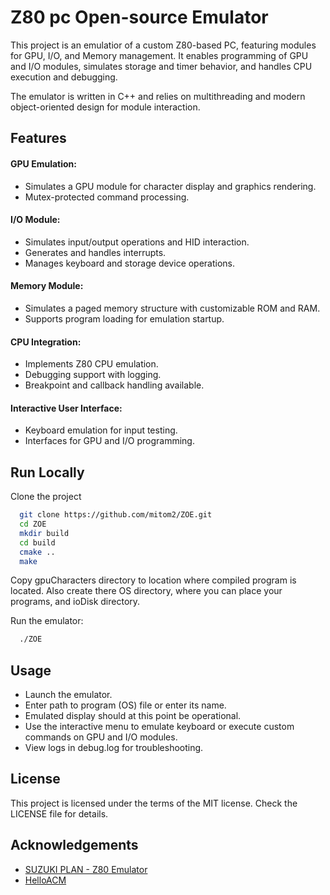 
# Z80 pc Open-source Emulator

This project is an emulatior of a custom Z80-based PC, featuring modules for GPU, I/O, and Memory management. It enables programming of GPU and I/O modules, simulates storage and timer behavior, and handles CPU execution and debugging.

The emulator is written in C++ and relies on multithreading and modern object-oriented design for module interaction.


## Features

#### GPU Emulation:

- Simulates a GPU module for character display and graphics rendering.
- Mutex-protected command processing.

#### I/O Module:

- Simulates input/output operations and HID interaction.
- Generates and handles interrupts.
- Manages keyboard and storage device operations.

#### Memory Module:

- Simulates a paged memory structure with customizable ROM and RAM.
- Supports program loading for emulation startup.

#### CPU Integration:

- Implements Z80 CPU emulation.
- Debugging support with logging.
- Breakpoint and callback handling available.

#### Interactive User Interface:

- Keyboard emulation for input testing.
- Interfaces for GPU and I/O programming.
## Run Locally

Clone the project

```bash
  git clone https://github.com/mitom2/ZOE.git
  cd ZOE
  mkdir build
  cd build
  cmake ..
  make
```

Copy gpuCharacters directory to location where compiled program is located. Also create there OS directory, where you can place your programs, and ioDisk directory.

Run the emulator:
```bash
  ./ZOE
```
## Usage

- Launch the emulator.
- Enter path to program (OS) file or enter its name.
- Emulated display should at this point be operational.
- Use the interactive menu to emulate keyboard or execute custom commands on GPU and I/O modules.
- View logs in debug.log for troubleshooting.
## License

This project is licensed under the terms of the MIT license. Check the LICENSE file for details.
## Acknowledgements

 - [SUZUKI PLAN - Z80 Emulator](https://github.com/suzukiplan/z80)
 - [HelloACM](https://helloacm.com/modern-getch-implementation-on-windows-cc/)

